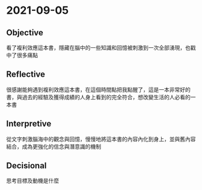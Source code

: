 # 2021-09-05

## Objective

看了複利效應這本書，隱藏在腦中的一些知識和回憶被刺激到一次全部湧現，也戳中了很多痛點

## Reflective

很感謝能夠遇到複利效應這本書，在這個時間點把我點醒了，這是一本非常好的書，與過去的經驗及獲得成績的人身上看到的完全符合，想改變生活的人必看的一本書

## Interpretive

從文字刺激腦海中的觀念與回憶，慢慢地將這本書的內容內化到身上，並與舊內容結合，成為更強化的信念與潛意識的機制

## Decisional

思考目標及動機是什麼
